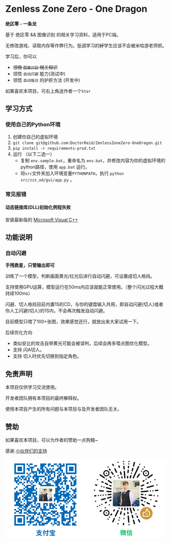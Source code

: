 # Zenless Zone Zero - One Dragon

__绝区零 - 一条龙__

基于 绝区零 && 图像识别 的相关学习资料，适用于PC端。

无修改游戏、读取内存等作弊行为。低调学习的~~好~~学生应该不会被米哈游老师抓。

学习后，你可以

- ~~领悟 `图像识别` 相关知识~~
- 领悟 `自动闪避` 能力(测试中)
- 领悟 `自动每日` 的护肝方法 (开发中)

如果喜欢本项目，可右上角送作者一个```Star```

## 学习方式

### 使用自己的Python环境

1. 创建你自己的虚拟环境
2. `git clone git@github.com:DoctorReid/ZenlessZoneZero-OneDragon.git`
3. `pip install -r requirements-prod.txt`
4. 运行 （以下二选一）
   - 复制 `env.sample.bat`，重命名为 `env.bat`，并修改内容为你的虚拟环境的python路径，使用 `app.bat` 运行。
   - 将`src`文件夹加入环境变量`PYTHONPATH`，执行 `python src/zzz_od/gui/app.py` 。


### 常见报错

#### 动态链接库(DLL)初始化例程失败

安装最新版的 [Microsoft Visual C++](https://aka.ms/vs/17/release/vc_redist.x64.exe)


## 功能说明

### 自动闪避

__手残救星，只管输出即可__

训练了一个模型，判断画面黄光/红光后进行自动闪避，可设置成切人格挡。

支持使用GPU运算，模型运行在50ms内应该就能正常使用。（整个闪光过程大概持续100ms）

闪避、切人格挡目前内置1S的CD，与你的键盘输入共用，即自动闪避(切人)或者你人工闪避(切人)的1S内，不会再次触发自动闪避。

目前模型只喂了100+张图，效果感觉还行，就放出来大家试用一下。

后续优化方向

- 类似安比的攻击自带黄光可能会被误判，后续会再多喂点图优化模型。
- 支持 闪A切人。
- 支持 切人时优先切换到指定角色。

## 免责声明

本项目仅供学习交流使用。

开发者团队拥有本项目的最终解释权。

使用本项目产生的所有问题与本项目与及开发者团队无关。


## 赞助

如果喜欢本项目，可以为作者的赞助一点狗粮~

感谢 [小伙伴们的支持](https://github.com/DoctorReid/OneDragon-Thanks)

![赞助](./image/sponsor.png)
